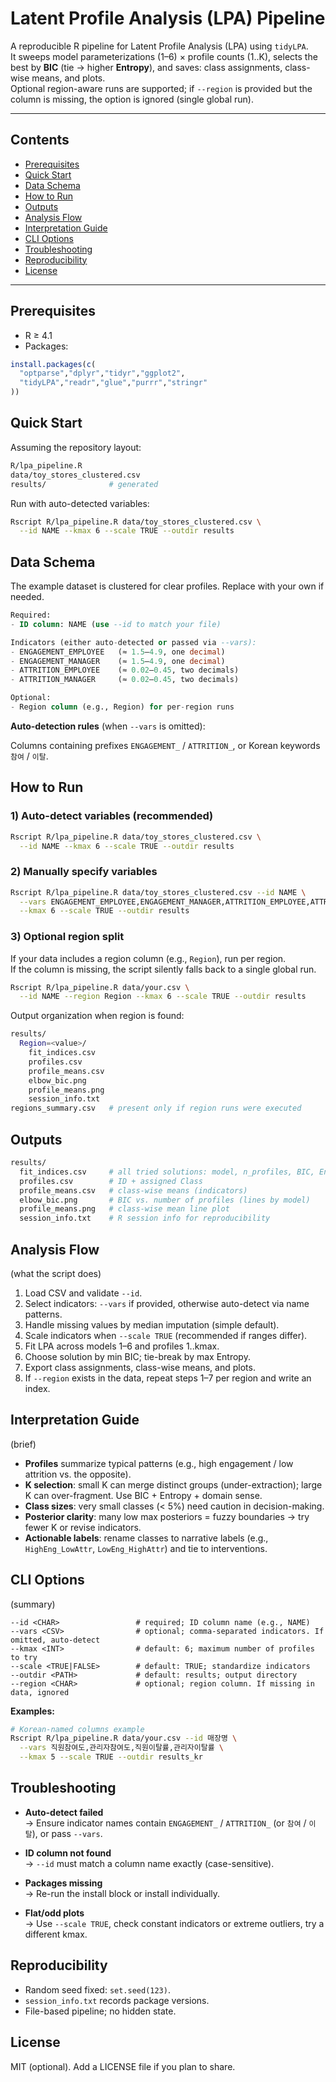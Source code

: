 # Latent Profile Analysis (LPA) Pipeline

A reproducible R pipeline for Latent Profile Analysis (LPA) using `tidyLPA`.  
It sweeps model parameterizations (1–6) × profile counts (1..K), selects the best by **BIC** (tie → higher **Entropy**), and saves:
class assignments, class-wise means, and plots.  
Optional region-aware runs are supported; if `--region` is provided but the column is missing, the option is ignored (single global run).

---

## Contents
- [Prerequisites](#prerequisites)
- [Quick Start](#quick-start)
- [Data Schema](#data-schema)
- [How to Run](#how-to-run)
- [Outputs](#outputs)
- [Analysis Flow](#analysis-flow)
- [Interpretation Guide](#interpretation-guide)
- [CLI Options](#cli-options)
- [Troubleshooting](#troubleshooting)
- [Reproducibility](#reproducibility)
- [License](#license)

---

## Prerequisites

- R ≥ 4.1
- Packages:

```r
install.packages(c(
  "optparse","dplyr","tidyr","ggplot2",
  "tidyLPA","readr","glue","purrr","stringr"
))
```

## Quick Start

Assuming the repository layout:

```bash
R/lpa_pipeline.R
data/toy_stores_clustered.csv
results/              # generated
```

Run with auto-detected variables:

```bash
Rscript R/lpa_pipeline.R data/toy_stores_clustered.csv \
  --id NAME --kmax 6 --scale TRUE --outdir results
```

## Data Schema

The example dataset is clustered for clear profiles. Replace with your own if needed.

```sql
Required:
- ID column: NAME (use --id to match your file)

Indicators (either auto-detected or passed via --vars):
- ENGAGEMENT_EMPLOYEE   (≈ 1.5–4.9, one decimal)
- ENGAGEMENT_MANAGER    (≈ 1.5–4.9, one decimal)
- ATTRITION_EMPLOYEE    (≈ 0.02–0.45, two decimals)
- ATTRITION_MANAGER     (≈ 0.02–0.45, two decimals)

Optional:
- Region column (e.g., Region) for per-region runs
```

**Auto-detection rules** (when `--vars` is omitted):

Columns containing prefixes `ENGAGEMENT_` / `ATTRITION_`, or Korean keywords `참여` / `이탈`.

## How to Run

### 1) Auto-detect variables (recommended)

```bash
Rscript R/lpa_pipeline.R data/toy_stores_clustered.csv \
  --id NAME --kmax 6 --scale TRUE --outdir results
```

### 2) Manually specify variables

```bash
Rscript R/lpa_pipeline.R data/toy_stores_clustered.csv --id NAME \
  --vars ENGAGEMENT_EMPLOYEE,ENGAGEMENT_MANAGER,ATTRITION_EMPLOYEE,ATTRITION_MANAGER \
  --kmax 6 --scale TRUE --outdir results
```

### 3) Optional region split

If your data includes a region column (e.g., `Region`), run per region.  
If the column is missing, the script silently falls back to a single global run.

```bash
Rscript R/lpa_pipeline.R data/your.csv \
  --id NAME --region Region --kmax 6 --scale TRUE --outdir results
```

Output organization when region is found:

```bash
results/
  Region=<value>/
    fit_indices.csv
    profiles.csv
    profile_means.csv
    elbow_bic.png
    profile_means.png
    session_info.txt
regions_summary.csv   # present only if region runs were executed
```

## Outputs

```bash
results/
  fit_indices.csv     # all tried solutions: model, n_profiles, BIC, Entropy, ...
  profiles.csv        # ID + assigned Class
  profile_means.csv   # class-wise means (indicators)
  elbow_bic.png       # BIC vs. number of profiles (lines by model)
  profile_means.png   # class-wise mean line plot
  session_info.txt    # R session info for reproducibility
```

## Analysis Flow

(what the script does)

1. Load CSV and validate `--id`.
2. Select indicators: `--vars` if provided, otherwise auto-detect via name patterns.
3. Handle missing values by median imputation (simple default).
4. Scale indicators when `--scale TRUE` (recommended if ranges differ).
5. Fit LPA across models 1–6 and profiles 1..kmax.
6. Choose solution by min BIC; tie-break by max Entropy.
7. Export class assignments, class-wise means, and plots.
8. If `--region` exists in the data, repeat steps 1–7 per region and write an index.

## Interpretation Guide

(brief)

- **Profiles** summarize typical patterns (e.g., high engagement / low attrition vs. the opposite).
- **K selection**: small K can merge distinct groups (under-extraction); large K can over-fragment. Use BIC + Entropy + domain sense.
- **Class sizes**: very small classes (< 5%) need caution in decision-making.
- **Posterior clarity**: many low max posteriors = fuzzy boundaries → try fewer K or revise indicators.
- **Actionable labels**: rename classes to narrative labels (e.g., `HighEng_LowAttr`, `LowEng_HighAttr`) and tie to interventions.

## CLI Options

(summary)

```
--id <CHAR>                 # required; ID column name (e.g., NAME)
--vars <CSV>                # optional; comma-separated indicators. If omitted, auto-detect
--kmax <INT>                # default: 6; maximum number of profiles to try
--scale <TRUE|FALSE>        # default: TRUE; standardize indicators
--outdir <PATH>             # default: results; output directory
--region <CHAR>             # optional; region column. If missing in data, ignored
```

**Examples:**

```bash
# Korean-named columns example
Rscript R/lpa_pipeline.R data/your.csv --id 매장명 \
  --vars 직원참여도,관리자참여도,직원이탈률,관리자이탈률 \
  --kmax 5 --scale TRUE --outdir results_kr
```

## Troubleshooting

- **Auto-detect failed**  
  → Ensure indicator names contain `ENGAGEMENT_` / `ATTRITION_` (or `참여` / `이탈`), or pass `--vars`.

- **ID column not found**  
  → `--id` must match a column name exactly (case-sensitive).

- **Packages missing**  
  → Re-run the install block or install individually.

- **Flat/odd plots**  
  → Use `--scale TRUE`, check constant indicators or extreme outliers, try a different kmax.

## Reproducibility

- Random seed fixed: `set.seed(123)`.
- `session_info.txt` records package versions.
- File-based pipeline; no hidden state.

## License

MIT (optional). Add a LICENSE file if you plan to share.
